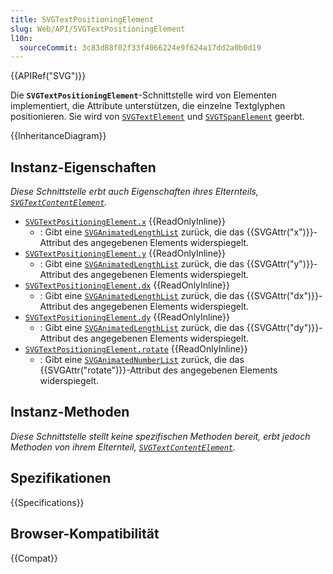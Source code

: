 ```yaml
---
title: SVGTextPositioningElement
slug: Web/API/SVGTextPositioningElement
l10n:
  sourceCommit: 3c83d88f02f33f4066224e9f624a17dd2a0b0d19
---
```


{{APIRef("SVG")}}

Die **`SVGTextPositioningElement`**-Schnittstelle wird von Elementen implementiert, die Attribute unterstützen, die einzelne Textglyphen positionieren. Sie wird von [`SVGTextElement`](/de/docs/Web/API/SVGTextElement) und [`SVGTSpanElement`](/de/docs/Web/API/SVGTSpanElement) geerbt.

{{InheritanceDiagram}}

## Instanz-Eigenschaften

_Diese Schnittstelle erbt auch Eigenschaften ihres Elternteils, [`SVGTextContentElement`](/de/docs/Web/API/SVGTextContentElement)._

- [`SVGTextPositioningElement.x`](/de/docs/Web/API/SVGTextPositioningElement/x) {{ReadOnlyInline}}
  - : Gibt eine [`SVGAnimatedLengthList`](/de/docs/Web/API/SVGAnimatedLengthList) zurück, die das {{SVGAttr("x")}}-Attribut des angegebenen Elements widerspiegelt.
- [`SVGTextPositioningElement.y`](/de/docs/Web/API/SVGTextPositioningElement/y) {{ReadOnlyInline}}
  - : Gibt eine [`SVGAnimatedLengthList`](/de/docs/Web/API/SVGAnimatedLengthList) zurück, die das {{SVGAttr("y")}}-Attribut des angegebenen Elements widerspiegelt.
- [`SVGTextPositioningElement.dx`](/de/docs/Web/API/SVGTextPositioningElement/dx) {{ReadOnlyInline}}
  - : Gibt eine [`SVGAnimatedLengthList`](/de/docs/Web/API/SVGAnimatedLengthList) zurück, die das {{SVGAttr("dx")}}-Attribut des angegebenen Elements widerspiegelt.
- [`SVGTextPositioningElement.dy`](/de/docs/Web/API/SVGTextPositioningElement/dy) {{ReadOnlyInline}}
  - : Gibt eine [`SVGAnimatedLengthList`](/de/docs/Web/API/SVGAnimatedLengthList) zurück, die das {{SVGAttr("dy")}}-Attribut des angegebenen Elements widerspiegelt.
- [`SVGTextPositioningElement.rotate`](/de/docs/Web/API/SVGTextPositioningElement/rotate) {{ReadOnlyInline}}
  - : Gibt eine [`SVGAnimatedNumberList`](/de/docs/Web/API/SVGAnimatedNumberList) zurück, die das {{SVGAttr("rotate")}}-Attribut des angegebenen Elements widerspiegelt.

## Instanz-Methoden

_Diese Schnittstelle stellt keine spezifischen Methoden bereit, erbt jedoch Methoden von ihrem Elternteil, [`SVGTextContentElement`](/de/docs/Web/API/SVGTextContentElement)._

## Spezifikationen

{{Specifications}}

## Browser-Kompatibilität

{{Compat}}
